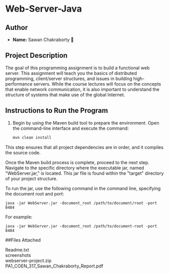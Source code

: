 # Web-Server-Java


## Author
- **Name:**  Sawan Chakraborty :ghost:


## Project Description
The goal of this programming assignment is to build a functional web server. This assignment will teach you the basics of distributed programming, client/server structures, and issues in building high-performance servers. While the course lectures will focus on the concepts that enable network communication, it is also important to understand the structure of systems that make use of the global Internet.

## Instructions to Run the Program

1. Begin by using the Maven build tool to prepare the environment. Open the command-line interface and execute the command:
   ```bash
   mvn clean install
   ```

This step ensures that all project dependencies are in order, and it compiles the source code.

Once the Maven build process is complete, proceed to the next step. Navigate to the specific directory where the executable jar, named "WebServer.jar," is located. This jar file is found within the "target" directory of your project structure.

To run the jar, use the following command in the command line, specifying the document root and port:

	
	java -jar WebServer.jar -document_root /path/to/document/root -port 8484
	
For example:

	
	java -jar WebServer.jar -document_root /path/to/document-root -port 8484
	
	
##Files Attached

Readme.txt <br>
screenshots <br>
webserver-project.zip <br>
PA1_COEN_317_Sawan_Chakraborty_Report.pdf

